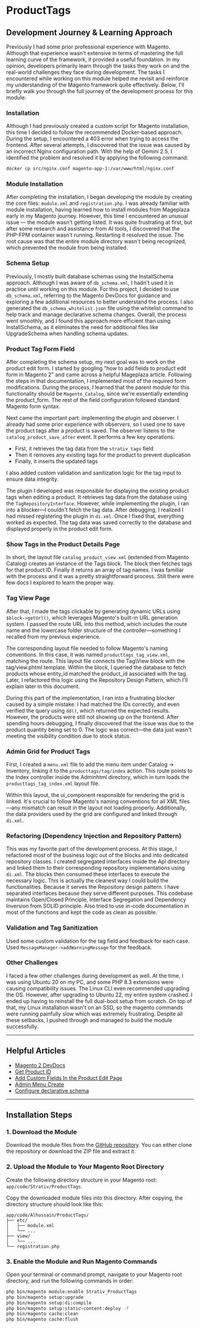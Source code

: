 # ProductTags

## Development Journey & Learning Approach

Previously I had some prior professional experience with Magento. Although that experience wasn't extensive in terms of mastering the full learning curve of the framework, it provided a useful foundation. In my opinion, developers primarily learn through the tasks they work on and the real-world challenges they face during development. The tasks I encountered while working on this module helped me revisit and reinforce my understanding of the Magento framework quite effectively. Below, I'll briefly walk you through the full journey of the development process for this module:

### **Installation**

Although I had previously created a custom script for Magento installation, this time I decided to follow the recommended Docker-based approach. During the setup, I encountered a 403 error when trying to access the frontend. After several attempts, I discovered that the issue was caused by an incorrect Nginx configuration path. With the help of Gemini 2.5, I identified the problem and resolved it by applying the following command:

```bash
docker cp src/nginx.conf magento-app-1:/var/www/html/nginx.conf
```

### **Module Installation**

After completing the installation, I began developing the module by creating the core files: `module.xml` and `registration.php`. I was already familiar with module installation, having learned how to install modules from Mageplaza early in my Magento journey. However, this time I encountered an unusual issue — the module wasn't getting listed. It was quite frustrating at first, but after some research and assistance from AI tools, I discovered that the PHP-FPM container wasn't running. Restarting it resolved the issue. The root cause was that the entire module directory wasn't being recognized, which prevented the module from being installed.

### **Schema Setup**

Previously, I mostly built database schemas using the InstallSchema approach. Although I was aware of `db_schema.xml`, I hadn't used it in practice until working on this module. For this project, I decided to use `db_schema.xml`, referring to the Magento DevDocs for guidance and exploring a few additional resources to better understand the process. I also generated the `db_schema_whitelist.json` file using the whitelist command to help track and manage declarative schema changes. Overall, the process went smoothly, and I found this approach more efficient than using InstallSchema, as it eliminates the need for additional files like UpgradeSchema when handling schema updates.

### **Product Tag Form Field**

After completing the schema setup, my next goal was to work on the product edit form. I started by googling "how to add fields to product edit form in Magento 2" and came across a helpful Mageplaza article. Following the steps in that documentation, I implemented most of the required form modifications. During the process, I learned that the parent module for this functionality should be `Magento_Catalog`, since we're essentially extending the product_form. The rest of the field configuration followed standard Magento form syntax.

Next came the important part: implementing the plugin and observer. I already had some prior experience with observers, so I used one to save the product tags after a product is saved. The observer listens to the `catalog_product_save_after` event. It performs a few key operations:

- First, it retrieves the tag data from the `strativ_tags` field
- Then it removes any existing tags for the product to prevent duplication
- Finally, it inserts the updated tags

I also added custom validation and sanitization logic for the tag input to ensure data integrity.

The plugin I developed was responsible for displaying the existing product tags when editing a product. It retrieves tag data from the database using the `TagRepositoryInterface`. However, while implementing the plugin, I ran into a blocker—I couldn't fetch the tag data. After debugging, I realized I had missed registering the plugin in `di.xml`. Once I fixed that, everything worked as expected. The tag data was saved correctly to the database and displayed properly in the product edit form.

### **Show Tags in the Product Details Page**

In short, the layout file `catalog_product_view.xml` (extended from Magento Catalog) creates an instance of the Tags block. The block then fetches tags for that product ID. Finally it returns an array of tag names. I was familiar with the process and it was a pretty straightforward process. Still there were few docs I explored to learn the proper way.

### **Tag View Page**

After that, I made the tags clickable by generating dynamic URLs using `$block->getUrl()`, which leverages Magento's built-in URL generation system. I passed the route URL into this method, which includes the route name and the lowercase folder structure of the controller—something I recalled from my previous experience.

The corresponding layout file needed to follow Magento's naming conventions. In this case, it was named `producttags_tag_view.xml`, matching the route. This layout file connects the Tag\View block with the tag/view.phtml template. Within the block, I queried the database to fetch products whose entity_id matched the product_id associated with the tag. Later, I refactored this logic using the Repository Design Pattern, which I'll explain later in this document.

During this part of the implementation, I ran into a frustrating blocker caused by a simple mistake. I had matched the IDs correctly, and even verified the query using `dd()`, which returned the expected results. However, the products were still not showing up on the frontend. After spending hours debugging, I finally discovered that the issue was due to the product quantity being set to 0. The logic was correct—the data just wasn't meeting the visibility condition due to stock status.

### **Admin Grid for Product Tags**

First, I created a `menu.xml` file to add the menu item under Catalog → Inventory, linking it to the `producttags/tag/index` action. This route points to the Index controller inside the Adminhtml directory, which in turn loads the `producttags_tag_index.xml` layout file.

Within this layout, the ui_component responsible for rendering the grid is linked. It's crucial to follow Magento's naming conventions for all XML files—any mismatch can result in the layout not loading properly. Additionally, the data providers used by the grid are configured and linked through `di.xml`.

### **Refactoring (Dependency Injection and Repository Pattern)**

This was my favorite part of the development process. At this stage, I refactored most of the business logic out of the blocks and into dedicated repository classes. I created segregated interfaces inside the Api directory and linked them to their corresponding repository implementations using `di.xml`. The blocks then consumed these interfaces to execute the necessary logic. This is actually the cleanest way I could build the functionalities. Because it serves the Repository design pattern. I have separated interfaces because they serve different purposes. This codebase maintains Open/Closed Principle, Interface Segregation and Dependency Inversion from SOLID principle. Also tried to use in-code documentation in most of the functions and kept the code as clean as possible.

### **Validation and Tag Sanitization**

Used some custom validation for the tag field and feedback for each case. Used `MessageManager->addWarningMessage` for the feedback.

### **Other Challenges**

I faced a few other challenges during development as well. At the time, I was using Ubuntu 20 on my PC, and some PHP 8.3 extensions were causing compatibility issues. The Linux CLI even recommended upgrading the OS. However, after upgrading to Ubuntu 22, my entire system crashed. I ended up having to reinstall the full dual-boot setup from scratch. On top of that, my Linux installation wasn't on an SSD, so the magento commands were running painfully slow which was extremely frustrating. Despite all these setbacks, I pushed through and managed to build the module successfully.

---

## Helpful Articles

- [Magento 2 DevDocs](https://developer.adobe.com/commerce/)
- [Get Product ID](https://magefan.com/blog/get-product-by-id-magento-2?srsltid=AfmBOorOhosp4zy07Wl_VfTlclhcoKEV-0o2LV52f6egTqZVEGjecmr0)
- [Add Custom Fields In the Product Edit Page](https://www.mageplaza.com/devdocs/how-to-add-custom-fields-in-product-edit-pages-in-magento-2.html)
- [Admin Menu Create](https://www.mageplaza.com/devdocs/create-admin-menu-magento-2.html)
- [Configure declarative schema](https://developer.adobe.com/commerce/php/development/components/declarative-schema/configuration/)

---

## Installation Steps

### 1. Download the Module

Download the module files from the [GitHub repository](https://github.com/alhussain50/ProductTags). You can either clone the repository or download the ZIP file and extract it.

### 2. Upload the Module to Your Magento Root Directory

Create the following directory structure in your Magento root: `app/code/Strativ/ProductTags`.

Copy the downloaded module files into this directory. After copying, the directory structure should look like this:

```
app/code/Alhussain/ProductTags/
├── etc/
│   ├── module.xml
│   └── ...
├── view/
│   └── ...
└── registration.php
```

### 3. Enable the Module and Run Magento Commands

Open your terminal or command prompt, navigate to your Magento root directory, and run the following commands in order:

```bash
php bin/magento module:enable Strativ_ProductTags
php bin/magento setup:upgrade
php bin/magento setup:di:compile
php bin/magento setup:static-content:deploy -f
php bin/magento cache:clean
php bin/magento cache:flush
```